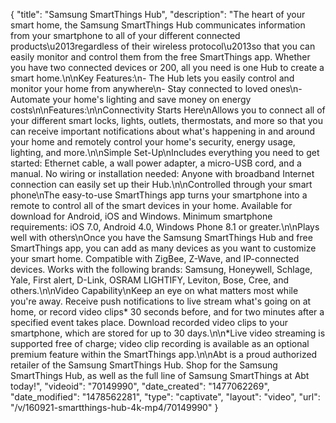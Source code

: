 {
    "title": "Samsung SmartThings Hub",
    "description": "The heart of your smart home, the Samsung SmartThings Hub communicates information from your smartphone to all of your different connected products\u2013regardless of their wireless protocol\u2013so that you can easily monitor and control them from the free SmartThings app. Whether you have two connected devices or 200, all you need is one Hub to create a smart home.\n\nKey Features:\n- The Hub lets you easily control and monitor your home from anywhere\n- Stay connected to loved ones\n- Automate your home's lighting and save money on energy costs\n\nFeatures:\n\nConnectivity Starts Here\nAllows you to connect all of your different smart locks, lights, outlets, thermostats, and more so that you can receive important notifications about what's happening in and around your home and remotely control your home's security, energy usage, lighting, and more.\n\nSimple Set-Up\nIncludes everything you need to get started: Ethernet cable, a wall power adapter, a micro-USB cord, and a manual. No wiring or installation needed: Anyone with broadband Internet connection can easily set up their Hub.\n\nControlled through your smart phone\nThe easy-to-use SmartThings app turns your smartphone into a remote to control all of the smart devices in your home. Available for download for Android, iOS and Windows. Minimum smartphone requirements: iOS 7.0, Android 4.0, Windows Phone 8.1 or greater.\n\nPlays well with others\nOnce you have the Samsung SmartThings Hub and free SmartThings app, you can add as many devices as you want to customize your smart home. Compatible with ZigBee, Z-Wave, and IP-connected devices. Works with the following brands: Samsung, Honeywell, Schlage, Yale, First alert, D-Link, OSRAM LIGHTIFY, Leviton, Bose, Cree, and others.\n\nVideo Capability\nKeep an eye on what matters most while you're away. Receive push notifications to live stream what's going on at home, or record video clips* 30 seconds before, and for two minutes after a specified event takes place. Download recorded video clips to your smartphone, which are stored for up to 30 days.\n\n*Live video streaming is supported free of charge; video clip recording is available as an optional premium feature within the SmartThings app.\n\nAbt is a proud authorized retailer of the Samsung SmartThings Hub. Shop for the Samsung SmartThings Hub, as well as the full line of Samsung SmartThings at Abt today!",
    "videoid": "70149990",
    "date_created": "1477062269",
    "date_modified": "1478562281",
    "type": "captivate",
    "layout": "video",
    "url": "\/v\/160921-smartthings-hub-4k-mp4\/70149990"
}